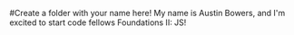 #Create a folder with your name here!
My name is Austin Bowers, and I'm excited to start code fellows Foundations II: JS!